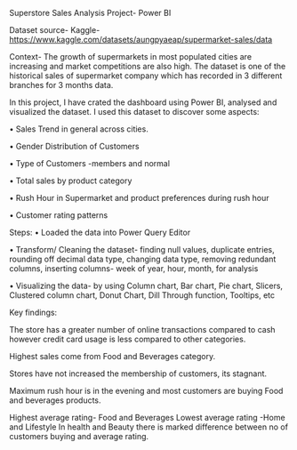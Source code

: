 Superstore Sales Analysis Project- Power BI

Dataset source- Kaggle-https://www.kaggle.com/datasets/aungpyaeap/supermarket-sales/data

Context- The growth of supermarkets in most populated cities are increasing and market competitions are also high. The dataset is one of the historical sales of supermarket company which has recorded in 3 different branches for 3 months data.  

In this project, I have crated the dashboard using Power BI, analysed and visualized the dataset. I used this dataset to discover some aspects: 

•	Sales Trend in general across cities.

•	Gender Distribution of Customers

•	Type of Customers -members and normal

•	Total sales by product category

•	Rush Hour in Supermarket and product preferences during rush hour

•	Customer rating patterns

Steps:
•	Loaded the data into Power Query Editor

•	Transform/ Cleaning the dataset- finding null values, duplicate entries, rounding off decimal data type, changing data type, removing redundant columns, inserting columns- week of year, hour, month, for analysis 

•	Visualizing the data- by using Column chart, Bar chart, Pie chart, Slicers, Clustered column chart, Donut Chart, Dill Through function, Tooltips, etc

Key findings:

The store has a greater number of online transactions compared to cash however credit card usage is less compared to other categories.

Highest sales come from Food and Beverages category.

Stores have not increased the membership of customers, its stagnant.

Maximum rush hour is in the evening and most customers are buying Food and beverages products.

Highest average rating- Food and Beverages
Lowest average rating -Home and Lifestyle
In health and Beauty there is marked difference between no of customers buying and average rating.
